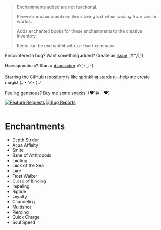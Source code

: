 > Enchantments added are not functional.
> 
> Prevents enchantments on items being lost when loading from vanilla worlds.
> 
> Adds enchanted books for these enchantments to the creative inventory.
> 
> Items can be enchanted with `/enchant` command.

Encountered a bug? Want something added? Create an [issue](https://github.com/diamond-gold/DummyEnchantments/issues) (＃°Д°)

Have questions? Start a [discussion](https://github.com/diamond-gold/DummyEnchantments/discussions) ✍(◔◡◔)

Starring the GitHub repository is like sprinkling stardust—help me create magic! (。・∀・)ノ

Feeling generous? Buy me some [snacks](https://ko-fi.com/diamondgold)! (❤´艸｀❤)

[![Feature Requests](https://img.shields.io/github/issues-raw/diamond-gold/DummyEnchantments/Feature%20Request?label=Feature%20Requests&logo=github&style=for-the-badge)](https://github.com/diamond-gold/DummyEnchantments/issues)
[![Bug Reports](https://img.shields.io/github/issues-raw/diamond-gold/DummyEnchantments/bug?label=Bug%20Reports&logo=github&style=for-the-badge)](https://github.com/diamond-gold/DummyEnchantments/issues)

<img src="https://counter.seku.su/cmoe?name=DummyEnchantments&theme=r34" alt="">

# Enchantments
- Depth Strider
- Aqua Affinity
- Smite
- Bane of Arthropods
- Looting
- Luck of the Sea
- Lure
- Frost Walker
- Curse of Binding
- Impaling
- Riptide
- Loyalty
- Channeling
- Multishot
- Piercing
- Quick Charge
- Soul Speed
